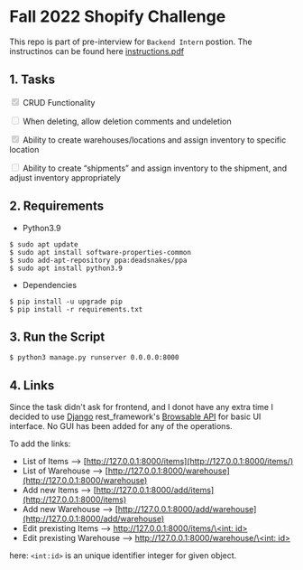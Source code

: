 # Fall 2022 Shopify Challenge 
This repo is part of pre-interview for `Backend Intern` postion. The instructinos can be found here [instructions.pdf](doc/Fall2022-ShopifyDeveloperInternChallenge.pdf)

## 1. Tasks

<input type="checkbox" disabled checked /> CRUD Functionality  

<input type="checkbox" disabled /> When deleting, allow deletion comments and undeletion  

<input type="checkbox" disabled  checked/> Ability to create warehouses/locations and assign inventory to specific location

<input type="checkbox" disabled /> Ability to create “shipments” and assign inventory to the shipment, and adjust inventory
appropriately

## 2. Requirements
- Python3.9 
```
$ sudo apt update
$ sudo apt install software-properties-common
$ sudo add-apt-repository ppa:deadsnakes/ppa
$ sudo apt install python3.9
```
- Dependencies
```
$ pip install -u upgrade pip
$ pip install -r requirements.txt
```

## 3. Run the Script
```
$ python3 manage.py runserver 0.0.0.0:8000
```
## 4. Links
Since the task didn't ask for frontend, and I donot have any extra time I decided to use [Django](https://docs.djangoproject.com/en/4.0/) rest_framework's [Browsable API](https://www.django-rest-framework.org/topics/browsable-api/) for basic UI interface. No GUI has been added for any of the operations.

To add the links:
- List of Items --> [http://127.0.0.1:8000/items](http://127.0.0.1:8000/items/)
- List of Warehouse --> [http://127.0.0.1:8000/warehouse](http://127.0.0.1:8000/warehouse)
- Add new Items --> [http://127.0.0.1:8000/add/items](http://127.0.0.1:8000/items)
- Add new Warehouse --> [http://127.0.0.1:8000/add/warehouse](http://127.0.0.1:8000/add/warehouse)
- Edit prexisting Items --> [http://127.0.0.1:8000/items/\<int: id\>](http://127.0.0.1:8000/items/\<id\>)
-  Edit prexisting Warehouse --> [http://127.0.0.1:8000/warehouse/\<int: id\>](http://127.0.0.1:8000/warehouse/\<id\>)

here: `<int:id>` is an unique identifier integer for given object.

